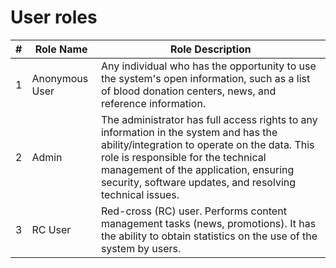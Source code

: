 # User roles

| #   | Role Name      | Role Description                                                                                                                                                                                                                                                                 |
| --- | -------------- | -------------------------------------------------------------------------------------------------------------------------------------------------------------------------------------------------------------------------------------------------------------------------------- |
| 1   | Anonymous User | Any individual who has the opportunity to use the system's open information, such as a list of blood donation centers, news, and reference information.                                                                                                                          |
| 2   | Admin          | The administrator has full access rights to any information in the system and has the ability/integration to operate on the data. This role is responsible for the technical management of the application, ensuring security, software updates, and resolving technical issues. |
| 3   | RC User        | Red-cross (RC) user. Performs content management tasks (news, promotions). It has the ability to obtain statistics on the use of the system by users.                                                                                                                            |
